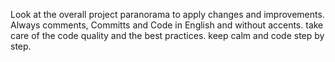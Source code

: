 Look at the overall project paranorama to apply changes and improvements.
Always comments, Committs and Code in English and without accents.
take care of the code quality and the best practices.
keep calm and code step by step.